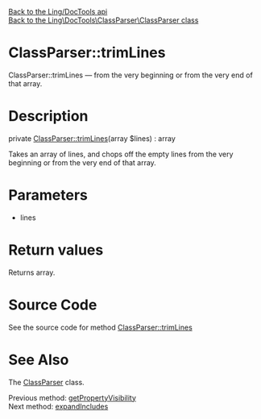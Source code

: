 [Back to the Ling/DocTools api](https://github.com/lingtalfi/DocTools/blob/master/doc/api/Ling/DocTools.md)<br>
[Back to the Ling\DocTools\ClassParser\ClassParser class](https://github.com/lingtalfi/DocTools/blob/master/doc/api/Ling/DocTools/ClassParser/ClassParser.md)


ClassParser::trimLines
================



ClassParser::trimLines — from the very beginning or from the very end of that array.




Description
================


private [ClassParser::trimLines](https://github.com/lingtalfi/DocTools/blob/master/doc/api/Ling/DocTools/ClassParser/ClassParser/trimLines.md)(array $lines) : array




Takes an array of lines, and chops off the empty lines
from the very beginning or from the very end of that array.




Parameters
================


- lines

    


Return values
================

Returns array.








Source Code
===========
See the source code for method [ClassParser::trimLines](https://github.com/lingtalfi/DocTools/blob/master/ClassParser/ClassParser.php#L985-L1012)


See Also
================

The [ClassParser](https://github.com/lingtalfi/DocTools/blob/master/doc/api/Ling/DocTools/ClassParser/ClassParser.md) class.

Previous method: [getPropertyVisibility](https://github.com/lingtalfi/DocTools/blob/master/doc/api/Ling/DocTools/ClassParser/ClassParser/getPropertyVisibility.md)<br>Next method: [expandIncludes](https://github.com/lingtalfi/DocTools/blob/master/doc/api/Ling/DocTools/ClassParser/ClassParser/expandIncludes.md)<br>

